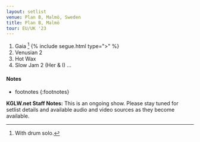 ```yaml
---
layout: setlist
venue: Plan B, Malmö, Sweden
title: Plan B, Malmö
tour: EU/UK '23
---
```


1. Gaia
   [^1]
   {% include segue.html type=">" %}
2. Venusian 2
3. Hot Wax
4. Slow Jam 2 (Her & I)
…
<!--snippet-->


#### Notes

[^1]: With drum solo.
* footnotes
{:footnotes}

**KGLW.net Staff Notes:**
This is an ongoing show. Please stay tuned for setlist details and available audio and video sources as they become available.
